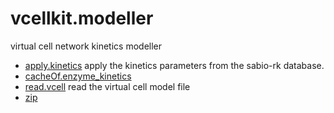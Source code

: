 ﻿# vcellkit.modeller

virtual cell network kinetics modeller

+ [apply.kinetics](vcellkit.modeller/apply.kinetics.1) apply the kinetics parameters from the sabio-rk database.
+ [cacheOf.enzyme_kinetics](vcellkit.modeller/cacheOf.enzyme_kinetics.1) 
+ [read.vcell](vcellkit.modeller/read.vcell.1) read the virtual cell model file
+ [zip](vcellkit.modeller/zip.1) 
